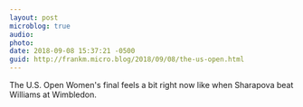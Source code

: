 ```yaml
---
layout: post
microblog: true
audio: 
photo: 
date: 2018-09-08 15:37:21 -0500
guid: http://frankm.micro.blog/2018/09/08/the-us-open.html
---
```

The U.S. Open Women's final feels a bit right now like when Sharapova beat Williams at Wimbledon. 
